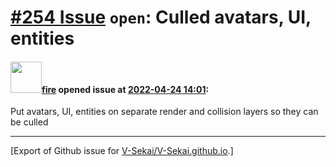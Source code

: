# [\#254 Issue](https://github.com/V-Sekai/V-Sekai.github.io/issues/254) `open`: Culled avatars, UI, entities

#### <img src="https://avatars.githubusercontent.com/u/32321?u=c2e06a3d2b49a467aa907e54aa259516440267cc&v=4" width="50">[fire](https://github.com/fire) opened issue at [2022-04-24 14:01](https://github.com/V-Sekai/V-Sekai.github.io/issues/254):

Put avatars, UI, entities on separate render and collision layers so they can be culled




-------------------------------------------------------------------------------



[Export of Github issue for [V-Sekai/V-Sekai.github.io](https://github.com/V-Sekai/V-Sekai.github.io).]
